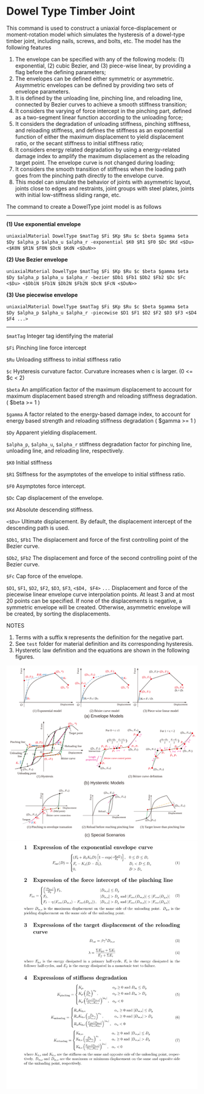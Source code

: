 # Dowel Type Timber Joint 

This command is used to construct a uniaxial force-displacement or moment-rotation model which simulates the hysteresis of a dowel-type timber joint, including nails, screws, and bolts, etc. The model has the following features

1. The envelope can be specified with any of the following models: (1) exponential, (2) cubic Bezier, and (3) piece-wise linear, by providing a flag before the defining parameters;
2. The envelopes can be defined either symmetric or asymmetric. Asymmetric envelopes can be defined by providing two sets of envelope parameters. 
3. It is defined by the unloading line, pinching line, and reloading line, connected by Bezier curves to achieve a smooth stiffness transition;
4. It considers the varying of force intercept in the pinching part, defined as a two-segment linear function according to the unloading force;
5. It considers the degradation of unloading stiffness, pinching stiffness, and reloading stiffness, and defines the stiffness as an exponential function of either the maximum displacement to yield displacement ratio, or the secant stiffness to initial stiffness ratio;
6. It considers energy related degradation by using a energy-related damage index to amplify the maximum displacement as the reloading target point. The envelope curve is not changed during loading;
7. It considers the smooth transition of stiffness when the loading path goes from the pinching path directly to the envelope curve.
8. This model can simulate the behavior of joints with asymmetric layout, joints close to edges and restraints, joint groups with steel plates, joints with initial low-stiffness sliding range, etc.


The command to create a DowelType joint model is as follows

---

**(1) Use exponential envelope**

```
uniaxialMaterial DowelType $matTag $Fi $Kp $Ru $c $beta $gamma $eta $Dy $alpha_p $alpha_u $alpha_r -exponential $K0 $R1 $F0 $Dc $Kd <$Du> <$K0N $R1N $F0N $DcN $KdN <$DuN>>
```

**(2) Use Bezier envelope**

```
uniaxialMaterial DowelType $matTag $Fi $Kp $Ru $c $beta $gamma $eta $Dy $alpha_p $alpha_u $alpha_r -bezier $Db1 $Fb1 $Db2 $Fb2 $Dc $Fc <$Du> <$Db1N $Fb1N $Db2N $Fb2N $DcN $FcN <$DuN>>
```

**(3) Use piecewise envelope**

```
uniaxialMaterial DowelType $matTag $Fi $Kp $Ru $c $beta $gamma $eta $Dy $alpha_p $alpha_u $alpha_r -piecewise $D1 $F1 $D2 $F2 $D3 $F3 <$D4 $F4 ...>
```

---

`$matTag` Integer tag identifying the material  

`$Fi` Pinching line force intercept  

`$Ru` Unloading stiffness to initial stiffness ratio  

`$c` Hysteresis curvature factor. Curvature increases when c is larger. (0 <= $c < 2) 

`$beta` An amplification factor of the maximum displacement to account for maximum displacement based strength and reloading stiffness degradation. ( $beta >= 1 )

`$gamma` A factor related to the energy-based damage index, to account for energy based strength and reloading stiffness degradation ( $gamma >= 1 )

`$Dy` Apparent yielding displacement.

`$alpha_p`, `$alpha_u`, `$alpha_r` stiffness degradation factor for pinching line, unloading line, and reloading line, respectively.

`$K0` Initial stiffness

`$R1` Stiffness for the asymptotes of the envelope to initial stiffness ratio.

`$F0` Asymptotes force intercept.

`$Dc` Cap displacement of the envelope.

`$Kd` Absolute descending stiffness.

`<$Du>` Ultimate displacement. By default, the displacement intercept of the descending path is used.

`$Db1`, `$Fb1` The displacement and force of the first controlling point of the Bezier curve.

`$Db2`, `$Fb2` The displacement and force of the second controlling point of the Bezier curve.

`$Fc` Cap force of the envelope.

`$D1`, `$F1`, `$D2`, `$F2`, `$D3`, `$F3`, `<$D4, $F4>` `...` Displacement and force of the piecewise linear envelope curve interpolation points. At least 3 and at most 20 points can be specified. If none of the displacements is negative, a symmetric envelope will be created. Otherwise, asymmetric envelope will be created, by sorting the displacements.


NOTES

1. Terms with a suffix `N` represents the definition for the negative part.
2. See `test` folder for material definition and its corresponding hysteresis.
3. Hysteretic law definition and the equations are shown in the following figures.

![](figs/doc.svg)
![](figs/eqn.png)